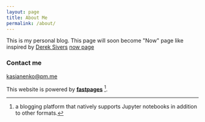 ```yaml
---
layout: page
title: About Me
permalink: /about/
---
```


This is my personal blog.
This page will soon become "Now" page like inspired by [Derek Sivers](https://sive.rs/now) [now page](https://nownownow.com/about)

### Contact me

[kasianenko@pm.me](mailto:kasianenko@pm.me)

This website is powered by **[fastpages](https://github.com/fastai/fastpages)** [^1].

[^1]:a blogging platform that natively supports Jupyter notebooks in addition to other formats.
